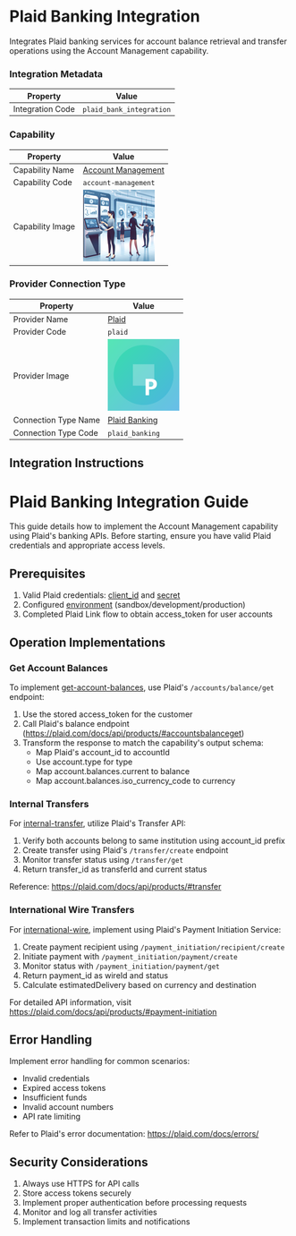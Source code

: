 # Plaid Banking Integration
Integrates Plaid banking services for account balance retrieval and transfer operations using the Account Management capability.

### Integration Metadata
| Property | Value |
|----------|------|
| Integration Code | `plaid_bank_integration` |

### Capability
| Property | Value |
|----------|------|
| Capability Name | [Account Management](../../capability/account-management) |
| Capability Code | `account-management` |
| Capability Image | ![Account Management Capability Square Image](../../capability/account-management/images/account-management_square.png) |

### Provider Connection Type
| Property | Value |
|----------|------|
| Provider Name | [Plaid](../../provider/plaid) |
| Provider Code | `plaid` |
| Provider Image | ![Plaid Provider Square Image](../../provider/plaid/images/plaid_square.png) |
| Connection Type Name | [Plaid Banking](../../provider/plaid#plaid_banking) |
| Connection Type Code | `plaid_banking` |

## Integration Instructions
# Plaid Banking Integration Guide

This guide details how to implement the Account Management capability using Plaid's banking APIs. Before starting, ensure you have valid Plaid credentials and appropriate access levels.

## Prerequisites

1. Valid Plaid credentials: [client_id](../../provider/plaid#plaid_banking_client_id) and [secret](../../provider/plaid#plaid_banking_secret)
2. Configured [environment](../../provider/plaid#plaid_banking_environment) (sandbox/development/production)
3. Completed Plaid Link flow to obtain access_token for user accounts

## Operation Implementations

### Get Account Balances

To implement [get-account-balances](../../capability/account-management#get-account-balances), use Plaid's `/accounts/balance/get` endpoint:

1. Use the stored access_token for the customer
2. Call Plaid's balance endpoint (https://plaid.com/docs/api/products/#accountsbalanceget)
3. Transform the response to match the capability's output schema:
   - Map Plaid's account_id to accountId
   - Use account.type for type
   - Map account.balances.current to balance
   - Map account.balances.iso_currency_code to currency

### Internal Transfers

For [internal-transfer](../../capability/account-management#internal-transfer), utilize Plaid's Transfer API:

1. Verify both accounts belong to same institution using account_id prefix
2. Create transfer using Plaid's `/transfer/create` endpoint
3. Monitor transfer status using `/transfer/get`
4. Return transfer_id as transferId and current status

Reference: https://plaid.com/docs/api/products/#transfer

### International Wire Transfers

For [international-wire](../../capability/account-management#international-wire), implement using Plaid's Payment Initiation Service:

1. Create payment recipient using `/payment_initiation/recipient/create`
2. Initiate payment with `/payment_initiation/payment/create`
3. Monitor status with `/payment_initiation/payment/get`
4. Return payment_id as wireId and status
5. Calculate estimatedDelivery based on currency and destination

For detailed API information, visit https://plaid.com/docs/api/products/#payment-initiation

## Error Handling

Implement error handling for common scenarios:
- Invalid credentials
- Expired access tokens
- Insufficient funds
- Invalid account numbers
- API rate limiting

Refer to Plaid's error documentation: https://plaid.com/docs/errors/

## Security Considerations

1. Always use HTTPS for API calls
2. Store access tokens securely
3. Implement proper authentication before processing requests
4. Monitor and log all transfer activities
5. Implement transaction limits and notifications